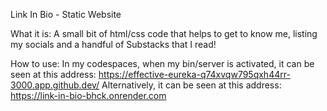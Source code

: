 Link In Bio - Static Website

What it is: A small bit of html/css code that helps to get to know me, listing my socials and a handful of Substacks that I read!

How to use: In my codespaces, when my bin/server is activated, it can be seen at this address: https://effective-eureka-q74xvqw795qxh44rr-3000.app.github.dev/
Alternatively, it can be seen at this address: https://link-in-bio-bhck.onrender.com
